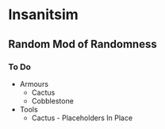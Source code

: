 # Insanitsim
## Random Mod of Randomness
### To Do
* Armours
    * Cactus
    * Cobblestone
* Tools
    * Cactus - Placeholders In Place
